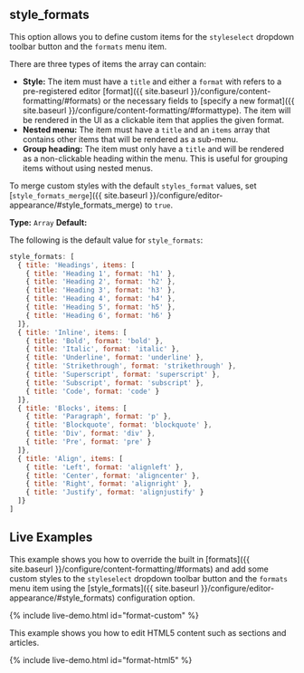 
## style_formats

This option allows you to define custom items for the `styleselect` dropdown toolbar button and the `formats` menu item.

There are three types of items the array can contain:

* **Style:** The item must have a `title` and either a `format` with refers to a pre-registered editor [format]({{ site.baseurl }}/configure/content-formatting/#formats) or the necessary fields to [specify a new format]({{ site.baseurl }}/configure/content-formatting/#formattype). The item will be rendered in the UI as a clickable item that applies the given format.
* **Nested menu:** The item must have a `title` and an `items` array that contains other items that will be rendered as a sub-menu.
* **Group heading:** The item must only have a `title` and will be rendered as a non-clickable heading within the menu. This is useful for grouping items without using nested menus.

To merge custom styles with the default `styles_format` values, set [`style_formats_merge`]({{ site.baseurl }}/configure/editor-appearance/#style_formats_merge) to `true`.

**Type:** `Array`
**Default:**

The following is the default value for `style_formats`:

```js
style_formats: [
  { title: 'Headings', items: [
    { title: 'Heading 1', format: 'h1' },
    { title: 'Heading 2', format: 'h2' },
    { title: 'Heading 3', format: 'h3' },
    { title: 'Heading 4', format: 'h4' },
    { title: 'Heading 5', format: 'h5' },
    { title: 'Heading 6', format: 'h6' }
  ]},
  { title: 'Inline', items: [
    { title: 'Bold', format: 'bold' },
    { title: 'Italic', format: 'italic' },
    { title: 'Underline', format: 'underline' },
    { title: 'Strikethrough', format: 'strikethrough' },
    { title: 'Superscript', format: 'superscript' },
    { title: 'Subscript', format: 'subscript' },
    { title: 'Code', format: 'code' }
  ]},
  { title: 'Blocks', items: [
    { title: 'Paragraph', format: 'p' },
    { title: 'Blockquote', format: 'blockquote' },
    { title: 'Div', format: 'div' },
    { title: 'Pre', format: 'pre' }
  ]},
  { title: 'Align', items: [
    { title: 'Left', format: 'alignleft' },
    { title: 'Center', format: 'aligncenter' },
    { title: 'Right', format: 'alignright' },
    { title: 'Justify', format: 'alignjustify' }
  ]}
]
```

## Live Examples

This example shows you how to override the built in [formats]({{ site.baseurl }}/configure/content-formatting/#formats) and add some custom styles to the `styleselect` dropdown toolbar button and the `formats` menu item using the [style_formats]({{ site.baseurl }}/configure/editor-appearance/#style_formats) configuration option.

{% include live-demo.html id="format-custom" %}

This example shows you how to edit HTML5 content such as sections and articles.

{% include live-demo.html id="format-html5" %}